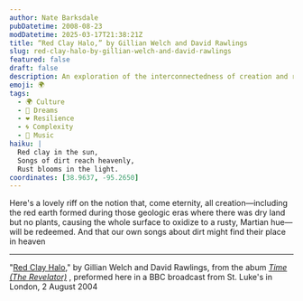 ```yaml
---
author: Nate Barksdale
pubDatetime: 2008-08-23
modDatetime: 2025-03-17T21:38:21Z
title: “Red Clay Halo,” by Gillian Welch and David Rawlings
slug: red-clay-halo-by-gillian-welch-and-david-rawlings
featured: false
draft: false
description: An exploration of the interconnectedness of creation and redemption, tied together through the theme of dirt and music.
emoji: 🌍
tags:
  - 🌍 Culture
  - 🌄 Dreams
  - ❤️ Resilience
  - 🌀 Complexity
  - 🎵 Music
haiku: |
  Red clay in the sun,  
  Songs of dirt reach heavenly,  
  Rust blooms in the light.
coordinates: [38.9637, -95.2650]
---
```


Here's a lovely riff on the notion that, come eternity, all creation—including the red earth formed during those geologic eras where there was dry land but no plants, causing the whole surface to oxidize to a rusty, Martian hue—will be redeemed. And that our own songs about dirt might find their place in heaven

---

"[Red Clay Halo](http://www.youtube.com/watch?v=i7knB3VtAqY)," by Gillian Welch and David Rawlings, from the abum _[Time (The Revelator)](http://www.amazon.com/Time-Revelator-Gillian-Welch/dp/B00005N8CQ/ref=sr_1_1?ie=UTF8&s=music&qid=1219519354&sr=8-1)_ , preformed here in a BBC broadcast from St. Luke's in London, 2 August 2004
